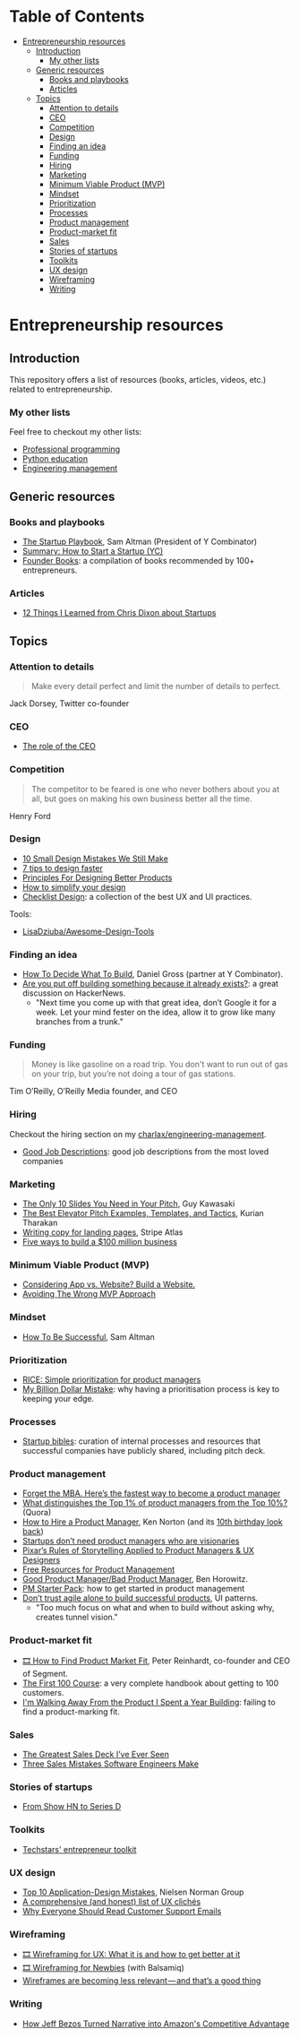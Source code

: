 <!-- START doctoc generated TOC please keep comment here to allow auto update -->
<!-- DON'T EDIT THIS SECTION, INSTEAD RE-RUN doctoc TO UPDATE -->
# Table of Contents

- [Entrepreneurship resources](#entrepreneurship-resources)
  - [Introduction](#introduction)
    - [My other lists](#my-other-lists)
  - [Generic resources](#generic-resources)
    - [Books and playbooks](#books-and-playbooks)
    - [Articles](#articles)
  - [Topics](#topics)
    - [Attention to details](#attention-to-details)
    - [CEO](#ceo)
    - [Competition](#competition)
    - [Design](#design)
    - [Finding an idea](#finding-an-idea)
    - [Funding](#funding)
    - [Hiring](#hiring)
    - [Marketing](#marketing)
    - [Minimum Viable Product (MVP)](#minimum-viable-product-mvp)
    - [Mindset](#mindset)
    - [Prioritization](#prioritization)
    - [Processes](#processes)
    - [Product management](#product-management)
    - [Product-market fit](#product-market-fit)
    - [Sales](#sales)
    - [Stories of startups](#stories-of-startups)
    - [Toolkits](#toolkits)
    - [UX design](#ux-design)
    - [Wireframing](#wireframing)
    - [Writing](#writing)

<!-- END doctoc generated TOC please keep comment here to allow auto update -->

# Entrepreneurship resources

## Introduction

This repository offers a list of resources (books, articles, videos, etc.)
related to entrepreneurship.

### My other lists

Feel free to checkout my other lists:

* [Professional programming](https://github.com/charlax/professional-programming)
* [Python education](https://github.com/charlax/python-education)
* [Engineering management](https://github.com/charlax/engineering-management)

## Generic resources

### Books and playbooks

* [The Startup Playbook](https://playbook.samaltman.com/), Sam Altman (President of Y Combinator)
* [Summary: How to Start a Startup (YC)](https://docs.google.com/document/d/1wkJ6Ruh2IiR-caT-PS3n5Yt5VKcmIsVhuQwjgqK7030/edit)
* [Founder Books](https://postmake.io/books): a compilation of books recommended by 100+ entrepreneurs.

### Articles

* [12 Things I Learned from Chris Dixon about Startups](https://a16z.com/2015/01/18/12-things-learned-from-chris-dixon-about-startups/)

## Topics

### Attention to details

> Make every detail perfect and limit the number of details to perfect.

Jack Dorsey, Twitter co-founder

### CEO

* [The role of the CEO](https://blog.usejournal.com/the-role-of-the-ceo-3d370c2e7469)

### Competition

> The competitor to be feared is one who never bothers about you at all, but goes on making his own business better all the time.

Henry Ford

### Design

* [10 Small Design Mistakes We Still Make](https://uxplanet.org/10-small-design-mistakes-we-still-make-1cd5f60bc708)
* [7 tips to design faster](https://uxdesign.cc/7-tips-to-design-faster-ae01c6fa71f2)
* [Principles For Designing Better Products](https://uxplanet.org/principles-for-designing-better-products-349f463c9ee5)
* [How to simplify your design](https://uxplanet.org/how-to-simplify-your-design-69d97fde11b9)
* [Checklist Design](https://www.checklist.design/): a collection of the best UX and UI practices.

Tools:

* [LisaDziuba/Awesome-Design-Tools](https://github.com/LisaDziuba/Awesome-Design-Tools)

### Finding an idea

* [How To Decide What To Build](https://dcgross.com/decide-what-to-build/), Daniel Gross (partner at Y Combinator).
* [Are you put off building something because it already exists?](https://news.ycombinator.com/item?id=19774997): a great discussion on HackerNews.
	* "Next time you come up with that great idea, don’t Google it for a week. Let your mind fester on the idea, allow it to grow like many branches from a trunk."

### Funding

> Money is like gasoline on a road trip. You don't want to run out of gas on your trip, but you’re not doing a tour of gas stations.

Tim O’Reilly, O’Reilly Media founder, and CEO

### Hiring

Checkout the hiring section on my [charlax/engineering-management](https://github.com/charlax/engineering-management/).

* [Good Job Descriptions](https://www.goodjobdescription.com/): good job descriptions from the most loved companies

### Marketing

* [The Only 10 Slides You Need in Your Pitch](https://guykawasaki.com/the-only-10-slides-you-need-in-your-pitch/), Guy Kawasaki
* [The Best Elevator Pitch Examples, Templates, and Tactics](https://strategypeak.com/elevator-pitch-examples/), Kurian Tharakan
* [Writing copy for landing pages](https://stripe.com/atlas/guides/landing-page-copy), Stripe Atlas
* [Five ways to build a $100 million business](http://christophjanz.blogspot.com/2014/10/five-ways-to-build-100-million-business.html)

### Minimum Viable Product (MVP)

* [Considering App vs. Website? Build a Website.](https://www.atrium.co/blog/founders-should-build-website-not-mobile-app/)
* [Avoiding The Wrong MVP Approach](https://medium.com/@jmspool/avoiding-the-wrong-mvp-approach-65fe3e5c5c28)

### Mindset

* [How To Be Successful](http://blog.samaltman.com/how-to-be-successful), Sam Altman

### Prioritization

* [RICE: Simple prioritization for product managers](https://www.intercom.com/blog/rice-simple-prioritization-for-product-managers/)
* [My Billion Dollar Mistake](https://producthabits.com/my-billion-dollar-mistake/): why having a prioritisation process  is key to keeping your edge.

### Processes

* [Startup bibles](https://slite.com/startup-bibles): curation of internal processes and resources that successful companies have publicly shared, including pitch deck.

### Product management

* [Forget the MBA. Here’s the fastest way to become a product manager](https://hackernoon.com/forget-the-mba-heres-the-fastest-way-to-become-a-product-manager-b3a230a7c055)
* [What distinguishes the Top 1% of product managers from the Top 10%?](https://www.quora.com/What-distinguishes-the-Top-1-of-product-managers-from-the-Top-10) (Quora)
* [How to Hire a Product Manager](https://www.kennorton.com/essays/productmanager.html), Ken Norton (and its [10th birthday look back](https://www.kennorton.com/essays/happy-10th-birthday-to-hthapm.html))
* [Startups don’t need product managers who are visionaries](https://venturebeat.com/2019/02/03/startups-dont-need-product-managers-who-are-visionaries/)
* [Pixar’s Rules of Storytelling Applied to Product Managers & UX Designers](https://medium.com/build-acl/pixars-rules-of-storytelling-applied-to-product-managers-ux-designers-420cec0a18a6)
* [Free Resources for Product Management](https://usefyi.com/templates/product-management/)
* [Good Product Manager/Bad Product Manager](https://a16z.com/2012/06/15/good-product-managerbad-product-manager/), Ben Horowitz.
* [PM Starter Pack](https://pmstarterpack.onfielder.com/): how to get started in product management
* [Don’t trust agile alone to build successful products](http://ui-patterns.com/blog/dont-trust-agile-alone-to-build-successful-products), UI patterns.
	* "Too much focus on what and when to build without asking why, creates tunnel vision."

### Product-market fit

* [🎞 How to Find Product Market Fit](https://www.youtube.com/watch?v=_6pl5GG8RQ4), Peter Reinhardt, co-founder and CEO of Segment.
* [The First 100 Course](https://docs.google.com/document/d/104qgagSsp2rQQEDORGbYC0uqt0neYHCPxu-aUl4CuSQ/edit): a very complete handbook about getting to 100 customers.
* [I'm Walking Away From the Product I Spent a Year Building](https://www.derrickreimer.com/essays/2019/05/17/im-walking-away-from-the-product-i-spent-a-year-building.html): failing to find a product-marking fit.

### Sales

* [The Greatest Sales Deck I’ve Ever Seen](https://medium.com/the-mission/the-greatest-sales-deck-ive-ever-seen-4f4ef3391ba0)
* [Three Sales Mistakes Software Engineers Make](https://www.pipelinedb.com/blog/three-sales-mistakes-software-engineers-make)

### Stories of startups

* [From Show HN to Series D](https://segment.com/blog/show-hn-to-series-d/)

### Toolkits

* [Techstars' entrepreneur toolkit](https://toolkit.techstars.com/)

### UX design

* [Top 10 Application-Design Mistakes](https://www.nngroup.com/articles/top-10-application-design-mistakes/), Nielsen Norman Group
* [A comprehensive (and honest) list of UX clichés](https://uxdesign.cc/a-comprehensive-and-honest-list-of-ux-clich%C3%A9s-96e2a08fb2e9)
* [Why Everyone Should Read Customer Support Emails](https://medium.com/s/please-advise/why-everyone-should-read-support-emails-42ca2172e23e)

### Wireframing

* [🎞 Wireframing for UX: What it is and how to get better at it](https://www.youtube.com/watch?v=8-vTd7GRk-w)
* [🎞 Wireframing for Newbies](https://www.youtube.com/watch?v=KnZrypOaVCg) (with Balsamiq)
* [Wireframes are becoming less relevant — and that’s a good thing](https://medium.com/@seandexter1/wireframes-are-becoming-less-relevant-and-thats-a-good-thing-e66b30724a27)

### Writing

* [How Jeff Bezos Turned Narrative into Amazon's Competitive Advantage](https://slab.com/blog/jeff-bezos-writing-management-strategy/)
